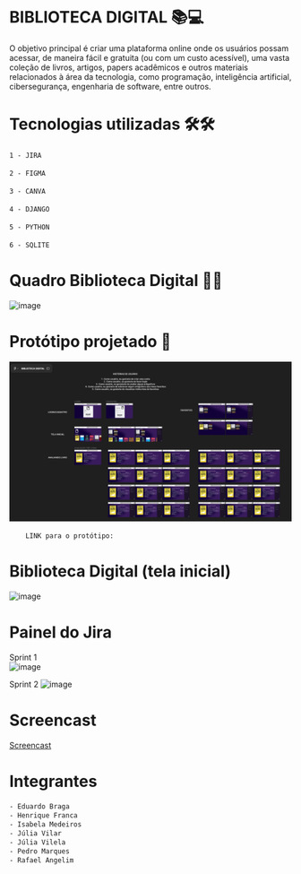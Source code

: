 # BIBLIOTECA DIGITAL 📚💻

O objetivo principal é criar uma plataforma online onde os usuários possam acessar, de maneira fácil e gratuita (ou com um custo acessível), uma vasta coleção de livros, artigos, papers acadêmicos e outros materiais relacionados à área da tecnologia, como programação, inteligência artificial, cibersegurança, engenharia de software, entre outros.

# Tecnologias utilizadas 🛠️🛠
    1 - JIRA
  
    2 - FIGMA
  
    3 - CANVA

    4 - DJANGO

    5 - PYTHON

    6 - SQLITE
    
# Quadro Biblioteca Digital 🧠🧠
![image](https://github.com/user-attachments/assets/e25cbdbb-7db6-4d93-9728-775a98e47fff)
# Protótipo projetado 🚀
![image](docs/images/Design_Figma.png)

        LINK para o protótipo: 

# Biblioteca Digital (tela inicial)
![image](https://github.com/user-attachments/assets/ecda3f3c-a7a1-4758-983f-d01df29983bf)


# Painel do Jira
Sprint 1    
![image](https://github.com/user-attachments/assets/ce78caec-5217-4633-b2d0-aad12f602f73)

Sprint 2
![image](https://github.com/user-attachments/assets/daba1e31-efcc-4dbc-a7f2-6c88147d8782)

# Screencast
[Screencast](https://youtu.be/3ms2Ft_ExKs?si=zFvxZWloBMVlVpE5)

# Integrantes
    - Eduardo Braga
    - Henrique Franca
    - Isabela Medeiros
    - Júlia Vilar
    - Júlia Vilela
    - Pedro Marques
    - Rafael Angelim
